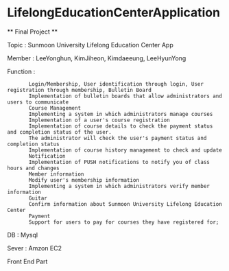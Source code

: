 # LifelongEducationCenterApplication


** Final Project **

Topic    : Sunmoon University Lifelong Education Center App 

Member   : LeeYonghun, KimJiheon, Kimdaeeung, LeeHyunYong



Function : 


           Login/Membership, User identification through login, User registration through membership, Bulletin Board
           Implementation of bulletin boards that allow administrators and users to communicate
           Course Management
           Implementing a system in which administrators manage courses
           Implementation of a user's course registration
           Implementation of course details to check the payment status and completion status of the user.
           The administrator will check the user's payment status and completion status
           Implementation of course history management to check and update
           Notification
           Implementation of PUSH notifications to notify you of class hours and changes
           Member information
           Modify user's membership information
           Implementing a system in which administrators verify member information
           Guitar
           Confirm information about Sunmoon University Lifelong Education Center
           Payment
           Support for users to pay for courses they have registered for;
           
DB     :   Mysql 

Sever  :   Amzon EC2  

Front End Part
